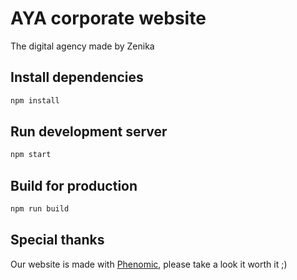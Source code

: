 # AYA corporate website
The digital agency made by Zenika

## Install dependencies

```sh
npm install
```

## Run development server

```sh
npm start
```

## Build for production

```sh
npm run build
```


## Special thanks
Our website is made with [Phenomic](https://phenomic.io/), please take a look it worth it ;)
